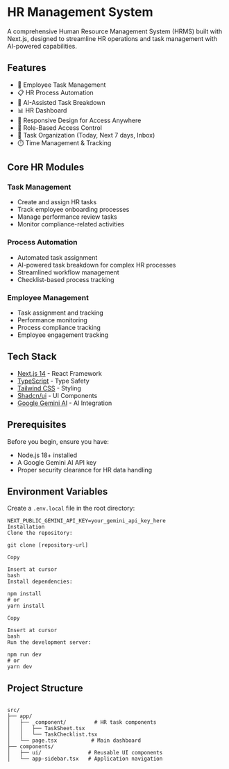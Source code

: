 # HR Management System

A comprehensive Human Resource Management System (HRMS) built with Next.js, designed to streamline HR operations and task management with AI-powered capabilities.

## Features

- 👥 Employee Task Management
- 📋 HR Process Automation
- 🤖 AI-Assisted Task Breakdown
- 📊 HR Dashboard
- 📱 Responsive Design for Access Anywhere
- 🔐 Role-Based Access Control
- 📅 Task Organization (Today, Next 7 days, Inbox)
- ⏱️ Time Management & Tracking

## Core HR Modules

### Task Management

- Create and assign HR tasks
- Track employee onboarding processes
- Manage performance review tasks
- Monitor compliance-related activities

### Process Automation

- Automated task assignment
- AI-powered task breakdown for complex HR processes
- Streamlined workflow management
- Checklist-based process tracking

### Employee Management

- Task assignment and tracking
- Performance monitoring
- Process compliance tracking
- Employee engagement tracking

## Tech Stack

- [Next.js 14](https://nextjs.org/) - React Framework
- [TypeScript](https://www.typescriptlang.org/) - Type Safety
- [Tailwind CSS](https://tailwindcss.com/) - Styling
- [Shadcn/ui](https://ui.shadcn.com/) - UI Components
- [Google Gemini AI](https://ai.google.dev/) - AI Integration

## Prerequisites

Before you begin, ensure you have:

- Node.js 18+ installed
- A Google Gemini AI API key
- Proper security clearance for HR data handling

## Environment Variables

Create a `.env.local` file in the root directory:

```env
NEXT_PUBLIC_GEMINI_API_KEY=your_gemini_api_key_here
Installation
Clone the repository:

git clone [repository-url]

Copy

Insert at cursor
bash
Install dependencies:

npm install
# or
yarn install

Copy

Insert at cursor
bash
Run the development server:

npm run dev
# or
yarn dev
```
## Project Structure

```Project Structure

src/
├── app/
│   ├── _component/         # HR task components
│   │   ├── TaskSheet.tsx
│   │   └── TaskChecklist.tsx
│   └── page.tsx           # Main dashboard
├── components/
│   ├── ui/               # Reusable UI components
│   └── app-sidebar.tsx   # Application navigation

